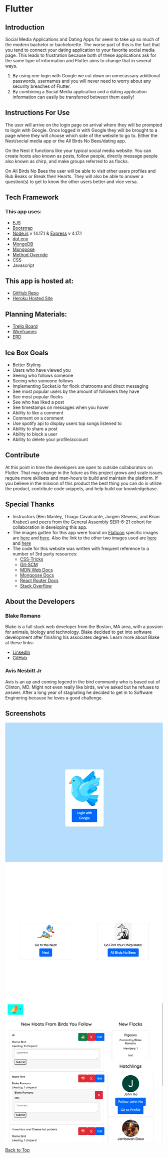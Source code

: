 <a id='top'></a>

# Flutter
## Introduction
Social Media Applications and Dating Apps for seem to take up so much of the modern bachelor or bachelorette. The worse part of this is the fact that you tend to connect your dating application to your favorite social media page. This leads to frustration because both of these applications ask for the same type of information and Flutter aims to change that in several ways.

1. By using one login with Google we cut down on unnecassary additional passwords, usernames and you will never need to worry about any security breaches of Flutter.
2. By combining a Social Media application and a dating application information can easily be transferred between them easily! 

## Instructions For Use

The user will arrive on the login page on arrival where they will be prompted to login with Google. Once logged in with Google they will be brought to a page where they will choose which side of the website to go to. Either the Nest/social media app or the All Birds No Bees/dating app.

On the Nest it functions like your typical social media website. You can create hoots also known as posts, follow people, directly message people also known as chirp, and make groups referred to as flocks. 

On All Birds No Bees the user will be able to visit other users profiles and Rub Beaks or Break their Hearts. They will also be able to answer a question(s) to get to know the other users better and vice versa.

## Tech Framework
### This app uses:
* [EJS](https://www.npmjs.com/package/ejs)
* [Bootstrap](https://getbootstrap.com/)
* [Node.js](https://nodejs.org/en/) v 14.17.1 & [Express](https://expressjs.com/) v 4.17.1
* [dot env](https://www.npmjs.com/package/dotenv)
* [MongoDB](https://www.mongodb.com/cloud/atlas)
* [Mongoose](https://www.npmjs.com/package/mongoose)
* [Method Override](https://www.npmjs.com/package/method-override)
* CSS
* Javascript
  
## This app is hosted at: 
* [GitHub Repo](https://github.com/blakeromano/flutter)
* [Heroku Hosted Site](https://flutter-social-dating-app.herokuapp.com/)

## Planning Materials:
* [Trello Board](https://trello.com/b/ADZKf3Zx/all-birds-and-no-bees)
* [Wireframes](https://wireframe.cc/Th0cuk)
* [ERD](https://whimsical.com/NYFFtGaC1tMG79cegVKHRa)
## Ice Box Goals
* Better Styling
* Users who have viewed you
* Seeing who follows someone
* Seeing who someone follows
* Implementing Socket.io for flock chatrooms and direct messaging
* See most popular users by the amount of followers they have
* See most popular flocks
* See who has liked a post
* See timestamps on messages when you hover
* Ability to like a comment
* Comment on a comment
* Use spotify api to display users top songs listened to
* Ability to share a post
* Ability to block a user
* Ability to delete your profile/account

## Contribute

At this point in time the developers are open to outside collaborators on Flutter. That may change in the future as this project grows and scale issues require more skillsets and man-hours to build and maintain the platform.  If you believe in the mission of this product the best thing you can do is utilize the product, contribute code snippets, and help build our knowledgebase.


## Special Thanks

* Instructors (Ben Manley, Thiago Cavalcante, Jurgen Stevens, and Brian Krabec) and peers from the General Assembly SEIR-6-21 cohort for collaboration in developing this app.
* The images gotten for this app were found on [Flaticon](https://www.flaticon.com/) specific images are [here](https://www.flaticon.com/free-icon/bird_3050939) and [here](https://www.flaticon.com/free-icon/dove_3241838). Also the link to the other two images used are [here](https://www.pinclipart.com/picdir/middle/560-5609820_birds-mating-birds-mating-clip-art-png-download) and [here](https://knowyourmeme.com/photos/23993-blockatiel)
* The code for this website was written with frequent reference to a number of 3rd party resources:
  * [CSS-Tricks](https://css-tricks.com/)
  * [Git-SCM](https://git-scm.com/docs)
  * [MDN Web Docs](https://developer.mozilla.org/en-US/)
  * [Mongoose Docs](https://mongoosejs.com/docs/guides.html)
  * [React Router Docs](https://reactrouter.com/core/guides/philosophy)
  * [Stack Overflow](https://stackoverflow.com/)

## About the Developers

### Blake Romano

Blake is a full stack web developer from the Boston, MA area, with a passion for animals, biology and technology. Blake decided to get into software development after finishing his associates degree. Learn more about Blake at these links:

* [LinkedIn](https://www.linkedin.com/in/blakeromano)
* [GitHub](www.GitHub.com/blakeromano)

### Avis Nesbitt Jr

Avis is an up and coming legend in the bird community who is based out of Clinton, MD. Might not even really like birds, we've asked but he refuses to answer. After a long year of stagnating he decided to get in to Software Enginering because he loves a good challenge.

## Screenshots

![Screenshot 1](https://raw.githubusercontent.com/blakeromano/flutter/main/public/images/readme/landing-page.png)
![Screenshot 2](https://raw.githubusercontent.com/blakeromano/flutter/main/public/images/readme/choose-page.png)
![Screenshot 3](https://raw.githubusercontent.com/blakeromano/flutter/main/public/images/readme/nest-page.png)

[Back to Top](#top)